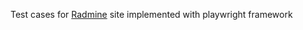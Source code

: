 Test cases for <a href="https://www.redmine.org/">Radmine</a> site implemented with playwright framework
